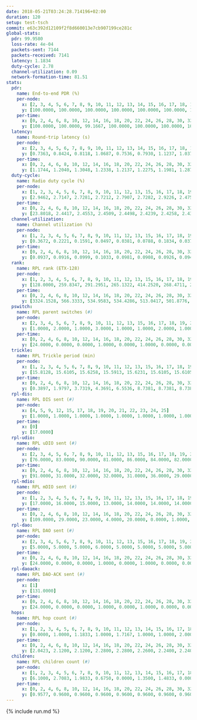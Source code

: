 ```yaml
---
date: 2018-05-21T03:24:28.714196+02:00
duration: 120
setup: test-tsch
commit: e63c392d12109f2f8d660013e7cb907199ce281c
global-stats:
  pdr: 99.9580
  loss-rate: 4e-04
  packets-sent: 7144
  packets-received: 7141
  latency: 1.1834
  duty-cycle: 2.78
  channel-utilization: 0.09
  network-formation-time: 81.51
stats:
  pdr:
    name: End-to-end PDR (%)
    per-node:
      x: [2, 3, 4, 5, 6, 7, 8, 9, 10, 11, 12, 13, 14, 15, 16, 17, 18, 19, 20, 21, 22, 23, 24, 25]
      y: [100.0000, 100.0000, 100.0000, 100.0000, 100.0000, 100.0000, 100.0000, 100.0000, 100.0000, 100.0000, 100.0000, 100.0000, 100.0000, 100.0000, 100.0000, 99.6743, 100.0000, 100.0000, 100.0000, 100.0000, 99.6528, 99.6479, 100.0000, 100.0000]
    per-time:
      x: [0, 2, 4, 6, 8, 10, 12, 14, 16, 18, 20, 22, 24, 26, 28, 30, 32, 34, 36, 38, 40, 42, 44, 46, 48, 50, 52, 54, 56, 58, 60, 62, 64, 66, 68, 70, 72, 74, 76, 78, 80, 82, 84, 86, 88, 90, 92, 94, 96, 98, 100, 102, 104, 106, 108, 110, 112, 114, 116, 118, 120]
      y: [100.0000, 100.0000, 99.1667, 100.0000, 100.0000, 100.0000, 100.0000, 100.0000, 100.0000, 99.1736, 100.0000, 100.0000, 100.0000, 100.0000, 100.0000, 100.0000, 100.0000, 100.0000, 100.0000, 100.0000, 100.0000, 100.0000, 100.0000, 100.0000, 100.0000, 100.0000, 100.0000, 100.0000, 100.0000, 100.0000, 100.0000, 100.0000, 100.0000, 100.0000, 100.0000, 100.0000, 100.0000, 100.0000, 100.0000, 100.0000, 100.0000, 100.0000, 100.0000, 100.0000, 100.0000, 100.0000, 100.0000, 100.0000, 100.0000, 100.0000, 100.0000, 100.0000, 100.0000, 100.0000, 100.0000, 100.0000, 100.0000, 100.0000, 99.1667, 100.0000, null]
  latency:
    name: Round-trip latency (s)
    per-node:
      x: [2, 3, 4, 5, 6, 7, 8, 9, 10, 11, 12, 13, 14, 15, 16, 17, 18, 19, 20, 21, 22, 23, 24, 25]
      y: [0.7363, 0.8424, 0.8118, 1.0687, 0.7536, 0.7930, 1.1237, 1.0376, 0.8824, 1.0987, 1.0008, 1.0109, 1.0382, 1.1821, 1.1684, 1.0860, 1.4748, 1.3736, 1.3808, 1.6028, 1.5364, 1.7769, 1.7602, 1.8486]
    per-time:
      x: [0, 2, 4, 6, 8, 10, 12, 14, 16, 18, 20, 22, 24, 26, 28, 30, 32, 34, 36, 38, 40, 42, 44, 46, 48, 50, 52, 54, 56, 58, 60, 62, 64, 66, 68, 70, 72, 74, 76, 78, 80, 82, 84, 86, 88, 90, 92, 94, 96, 98, 100, 102, 104, 106, 108, 110, 112, 114, 116, 118, 120]
      y: [1.1744, 1.2040, 1.3048, 1.2338, 1.2137, 1.2275, 1.1981, 1.2875, 1.2802, 1.2634, 1.2375, 1.2377, 1.1436, 1.1676, 1.1820, 1.2221, 1.1670, 1.1639, 1.2138, 1.1743, 1.1764, 1.2153, 1.2442, 1.1760, 1.1607, 1.2168, 1.1775, 1.1169, 1.1594, 1.1443, 1.1670, 1.1415, 1.1624, 1.1430, 1.2024, 1.1778, 1.2418, 1.1961, 1.1455, 1.0326, 1.1643, 1.1255, 1.1989, 1.0846, 1.1293, 1.1529, 1.1493, 1.1778, 1.1661, 1.2703, 1.1584, 1.1799, 1.2615, 1.1601, 1.1948, 1.1756, 1.1586, 1.1184, 1.1073, 1.1702, null]
  duty-cycle:
    name: Radio duty cycle (%)
    per-node:
      x: [1, 2, 3, 4, 5, 6, 7, 8, 9, 10, 11, 12, 13, 15, 16, 17, 18, 19, 20, 21, 22, 23, 24, 25]
      y: [2.9462, 2.7147, 2.7281, 2.7212, 2.7907, 2.7282, 2.9226, 2.4752, 2.5035, 2.5957, 2.4676, 2.8426, 2.7165, 2.7393, 2.8468, 2.9790, 2.8565, 2.7958, 2.8977, 2.7857, 2.8497, 2.9269, 2.9521, 2.8229]
    per-time:
      x: [0, 2, 4, 6, 8, 10, 12, 14, 16, 18, 20, 22, 24, 26, 28, 30, 32, 34, 36, 38, 40, 42, 44, 46, 48, 50, 52, 54, 56, 58, 60, 62, 64, 66, 68, 70, 72, 74, 76, 78, 80, 82, 84, 86, 88, 90, 92, 94, 96, 98, 100, 102, 104, 106, 108, 110, 112, 114, 116, 118]
      y: [23.8018, 2.4417, 2.4553, 2.4509, 2.4498, 2.4239, 2.4258, 2.4334, 2.4441, 2.4349, 2.4187, 2.4207, 2.4338, 2.4226, 2.4244, 2.4272, 2.4275, 2.4147, 2.4013, 2.4218, 2.4149, 2.4075, 2.4266, 2.4139, 2.4147, 2.4165, 2.4233, 2.4171, 2.4175, 2.4122, 2.4143, 2.4208, 2.4004, 2.4077, 2.4216, 2.4133, 2.4123, 2.4118, 2.4123, 2.3958, 2.3827, 2.4117, 2.4136, 2.4270, 2.3942, 2.4096, 2.4146, 2.4126, 2.4303, 2.4299, 2.4211, 2.4233, 2.4164, 2.4258, 2.4105, 2.4098, 2.4048, 2.4115, 2.4018, 2.4129]
  channel-utilization:
    name: Channel utilization (%)
    per-node:
      x: [1, 2, 3, 4, 5, 6, 7, 8, 9, 10, 11, 12, 13, 15, 16, 17, 18, 19, 20, 21, 22, 23, 24, 25]
      y: [0.3672, 0.2221, 0.1591, 0.0497, 0.0381, 0.0788, 0.1834, 0.0376, 0.0333, 0.1111, 0.0334, 0.0353, 0.0880, 0.0817, 0.1549, 0.0833, 0.0511, 0.0389, 0.0700, 0.0396, 0.0776, 0.0317, 0.0321, 0.0334]
    per-time:
      x: [0, 2, 4, 6, 8, 10, 12, 14, 16, 18, 20, 22, 24, 26, 28, 30, 32, 34, 36, 38, 40, 42, 44, 46, 48, 50, 52, 54, 56, 58, 60, 62, 64, 66, 68, 70, 72, 74, 76, 78, 80, 82, 84, 86, 88, 90, 92, 94, 96, 98, 100, 102, 104, 106, 108, 110, 112, 114, 116, 118]
      y: [0.0937, 0.0916, 0.0999, 0.1033, 0.0981, 0.0908, 0.0926, 0.0942, 0.1005, 0.0985, 0.0961, 0.0859, 0.0968, 0.0893, 0.0891, 0.0919, 0.0885, 0.0879, 0.0858, 0.0874, 0.0909, 0.0845, 0.0912, 0.0869, 0.0853, 0.0886, 0.0952, 0.0847, 0.0888, 0.0835, 0.0877, 0.0893, 0.0814, 0.0795, 0.0903, 0.0872, 0.0890, 0.0872, 0.0882, 0.0784, 0.0734, 0.0847, 0.0865, 0.0915, 0.0793, 0.0862, 0.0874, 0.0860, 0.0933, 0.0923, 0.0898, 0.0886, 0.0861, 0.0934, 0.0858, 0.0890, 0.0824, 0.0865, 0.0826, 0.0836]
  rank:
    name: RPL rank (ETX-128)
    per-node:
      x: [1, 2, 3, 4, 5, 6, 7, 8, 9, 10, 11, 12, 13, 15, 16, 17, 18, 19, 20, 21, 22, 23, 24, 25]
      y: [128.0000, 259.8347, 291.2951, 265.1322, 414.2520, 268.4711, 284.7603, 454.7213, 477.3223, 336.0992, 425.6311, 425.9520, 428.8689, 448.7581, 452.9440, 471.6942, 590.1935, 584.0161, 626.6210, 622.3333, 593.3689, 1253.2258, 1255.7154, 1284.4880]
    per-time:
      x: [0, 2, 4, 6, 8, 10, 12, 14, 16, 18, 20, 22, 24, 26, 28, 30, 32, 34, 36, 38, 40, 42, 44, 46, 48, 50, 52, 54, 56, 58, 60, 62, 64, 66, 68, 70, 72, 74, 76, 78, 80, 82, 84, 86, 88, 90, 92, 94, 96, 98, 100, 102, 104, 106, 108, 110, 112, 114, 116, 118, 120]
      y: [3324.1528, 566.3333, 534.9583, 534.4286, 513.0417, 501.8776, 496.4375, 497.2083, 501.2917, 505.3469, 497.1633, 488.8571, 489.1569, 476.3673, 480.2083, 477.1250, 470.9800, 456.3333, 454.6458, 458.0612, 452.5102, 454.4583, 450.9375, 455.6875, 453.6667, 452.6458, 454.7551, 452.8163, 443.9592, 441.8163, 441.8958, 443.8776, 438.3542, 437.0208, 434.7917, 433.4490, 442.3469, 434.0208, 435.2292, 430.8125, 428.2500, 429.7292, 427.3958, 454.4510, 440.4583, 442.2083, 451.4286, 432.3542, 439.7059, 436.2083, 444.1875, 446.4490, 444.6250, 445.7400, 436.7551, 439.9583, 442.5490, 430.6042, 433.8571, 436.8367, 523.0000]
  pswitch:
    name: RPL parent switches (#)
    per-node:
      x: [2, 3, 4, 5, 6, 7, 8, 9, 10, 11, 12, 13, 15, 16, 17, 18, 19, 20, 21, 22, 23, 24, 25]
      y: [1.0000, 2.0000, 1.0000, 3.0000, 1.0000, 1.0000, 2.0000, 1.0000, 1.0000, 2.0000, 5.0000, 2.0000, 4.0000, 5.0000, 1.0000, 4.0000, 4.0000, 4.0000, 3.0000, 2.0000, 4.0000, 3.0000, 5.0000]
    per-time:
      x: [0, 2, 4, 6, 8, 10, 12, 14, 16, 18, 20, 22, 24, 26, 28, 30, 32, 34, 36, 38, 40, 42, 44, 46, 48, 50, 52, 54, 56, 58, 60, 62, 64, 66, 68, 70, 72, 74, 76, 78, 80, 82, 84, 86, 88, 90, 92, 94, 96, 98, 100, 102, 104, 106, 108, 110, 112, 114, 116, 118, 120]
      y: [24.0000, 0.0000, 0.0000, 1.0000, 0.0000, 1.0000, 0.0000, 0.0000, 0.0000, 1.0000, 1.0000, 1.0000, 3.0000, 1.0000, 0.0000, 0.0000, 2.0000, 0.0000, 0.0000, 1.0000, 1.0000, 0.0000, 0.0000, 0.0000, 0.0000, 0.0000, 1.0000, 1.0000, 1.0000, 1.0000, 0.0000, 1.0000, 0.0000, 0.0000, 0.0000, 1.0000, 1.0000, 0.0000, 0.0000, 0.0000, 0.0000, 0.0000, 0.0000, 3.0000, 0.0000, 0.0000, 1.0000, 0.0000, 3.0000, 0.0000, 0.0000, 1.0000, 0.0000, 2.0000, 1.0000, 0.0000, 3.0000, 0.0000, 1.0000, 1.0000, 1.0000]
  trickle:
    name: RPL Trickle period (min)
    per-node:
      x: [1, 2, 3, 4, 5, 6, 7, 8, 9, 10, 11, 12, 13, 15, 16, 17, 18, 19, 20, 21, 22, 23, 24, 25]
      y: [15.8128, 15.6105, 15.6258, 15.5913, 15.6231, 15.6105, 15.6105, 15.6258, 15.6105, 15.6105, 15.6258, 15.6516, 15.6258, 15.5323, 15.4436, 15.5817, 15.6232, 15.6237, 15.6237, 15.6081, 15.5928, 15.6232, 15.6081, 15.6380]
    per-time:
      x: [0, 2, 4, 6, 8, 10, 12, 14, 16, 18, 20, 22, 24, 26, 28, 30, 32, 34, 36, 38, 40, 42, 44, 46, 48, 50, 52, 54, 56, 58, 60, 62, 64, 66, 68, 70, 72, 74, 76, 78, 80, 82, 84, 86, 88, 90, 92, 94, 96, 98, 100, 102, 104, 106, 108, 110, 112, 114, 116, 118, 120]
      y: [0.3897, 1.9797, 3.7319, 4.3691, 6.5536, 8.7381, 8.7381, 8.7381, 8.9202, 17.4763, 17.4763, 17.4763, 17.4763, 17.4763, 17.4763, 17.4763, 17.4763, 17.4763, 17.4763, 17.4763, 17.4763, 17.4763, 17.4763, 17.4763, 17.4763, 17.4763, 17.4763, 17.4763, 17.4763, 17.4763, 17.4763, 17.4763, 17.4763, 17.4763, 17.4763, 17.4763, 17.4763, 17.4763, 17.4763, 17.4763, 17.4763, 17.4763, 17.4763, 17.4763, 17.4763, 17.4763, 17.4763, 17.4763, 17.4763, 17.4763, 17.4763, 17.4763, 17.4763, 17.4763, 17.4763, 17.4763, 17.4763, 17.4763, 17.4763, 17.4763, 17.4763]
  rpl-dis:
    name: RPL DIS sent (#)
    per-node:
      x: [4, 5, 9, 12, 15, 17, 18, 19, 20, 21, 22, 23, 24, 25]
      y: [1.0000, 1.0000, 1.0000, 1.0000, 1.0000, 1.0000, 1.0000, 1.0000, 1.0000, 1.0000, 1.0000, 2.0000, 2.0000, 2.0000]
    per-time:
      x: [0]
      y: [17.0000]
  rpl-udio:
    name: RPL uDIO sent (#)
    per-node:
      x: [2, 3, 4, 5, 6, 7, 8, 9, 10, 11, 12, 13, 15, 16, 17, 18, 19, 20, 21, 22, 23, 24, 25]
      y: [76.0000, 83.0000, 90.0000, 81.0000, 86.0000, 84.0000, 82.0000, 84.0000, 78.0000, 85.0000, 83.0000, 85.0000, 75.0000, 71.0000, 83.0000, 82.0000, 85.0000, 87.0000, 83.0000, 87.0000, 87.0000, 88.0000, 86.0000]
    per-time:
      x: [0, 2, 4, 6, 8, 10, 12, 14, 16, 18, 20, 22, 24, 26, 28, 30, 32, 34, 36, 38, 40, 42, 44, 46, 48, 50, 52, 54, 56, 58, 60, 62, 64, 66, 68, 70, 72, 74, 76, 78, 80, 82, 84, 86, 88, 90, 92, 94, 96, 98, 100, 102, 104, 106, 108, 110, 112, 114, 116, 118, 120]
      y: [91.0000, 31.0000, 32.0000, 32.0000, 31.0000, 36.0000, 29.0000, 37.0000, 31.0000, 30.0000, 31.0000, 31.0000, 32.0000, 32.0000, 25.0000, 30.0000, 34.0000, 31.0000, 32.0000, 33.0000, 28.0000, 28.0000, 30.0000, 31.0000, 37.0000, 31.0000, 29.0000, 33.0000, 26.0000, 29.0000, 33.0000, 32.0000, 32.0000, 27.0000, 30.0000, 30.0000, 26.0000, 30.0000, 30.0000, 33.0000, 30.0000, 31.0000, 28.0000, 34.0000, 31.0000, 31.0000, 28.0000, 31.0000, 29.0000, 30.0000, 31.0000, 33.0000, 33.0000, 27.0000, 31.0000, 32.0000, 31.0000, 30.0000, 31.0000, 27.0000, 6.0000]
  rpl-mdio:
    name: RPL mDIO sent (#)
    per-node:
      x: [1, 2, 3, 4, 5, 6, 7, 8, 9, 10, 11, 12, 13, 15, 16, 17, 18, 19, 20, 21, 22, 23, 24, 25]
      y: [17.0000, 16.0000, 15.0000, 13.0000, 14.0000, 14.0000, 14.0000, 15.0000, 14.0000, 16.0000, 13.0000, 14.0000, 13.0000, 13.0000, 13.0000, 14.0000, 14.0000, 16.0000, 16.0000, 15.0000, 16.0000, 13.0000, 14.0000, 14.0000]
    per-time:
      x: [0, 2, 4, 6, 8, 10, 12, 14, 16, 18, 20, 22, 24, 26, 28, 30, 32, 34, 36, 38, 40, 42, 44, 46, 48, 50, 52, 54, 56, 58, 60, 62, 64, 66, 68, 70, 72, 74, 76, 78, 80, 82, 84, 86, 88, 90, 92, 94, 96, 98, 100, 102, 104, 106, 108, 110, 112, 114, 116, 118]
      y: [109.0000, 29.0000, 23.0000, 4.0000, 20.0000, 0.0000, 1.0000, 14.0000, 8.0000, 1.0000, 0.0000, 0.0000, 0.0000, 4.0000, 6.0000, 4.0000, 6.0000, 4.0000, 0.0000, 0.0000, 0.0000, 0.0000, 4.0000, 7.0000, 7.0000, 6.0000, 0.0000, 0.0000, 0.0000, 0.0000, 0.0000, 5.0000, 8.0000, 6.0000, 5.0000, 0.0000, 0.0000, 0.0000, 0.0000, 2.0000, 4.0000, 8.0000, 6.0000, 4.0000, 0.0000, 0.0000, 0.0000, 0.0000, 6.0000, 4.0000, 5.0000, 5.0000, 4.0000, 0.0000, 0.0000, 0.0000, 0.0000, 9.0000, 3.0000, 5.0000]
  rpl-dao:
    name: RPL DAO sent (#)
    per-node:
      x: [2, 3, 4, 5, 6, 7, 8, 9, 10, 11, 12, 13, 15, 16, 17, 18, 19, 20, 21, 22, 23, 24, 25]
      y: [5.0000, 5.0000, 5.0000, 6.0000, 5.0000, 5.0000, 5.0000, 5.0000, 5.0000, 5.0000, 7.0000, 5.0000, 6.0000, 7.0000, 5.0000, 6.0000, 5.0000, 6.0000, 5.0000, 5.0000, 6.0000, 6.0000, 7.0000]
    per-time:
      x: [0, 2, 4, 6, 8, 10, 12, 14, 16, 18, 20, 22, 24, 26, 28, 30, 32, 34, 36, 38, 40, 42, 44, 46, 48, 50, 52, 54, 56, 58, 60, 62, 64, 66, 68, 70, 72, 74, 76, 78, 80, 82, 84, 86, 88, 90, 92, 94, 96, 98, 100, 102, 104, 106, 108, 110, 112, 114, 116, 118]
      y: [24.0000, 0.0000, 0.0000, 1.0000, 0.0000, 1.0000, 0.0000, 0.0000, 0.0000, 1.0000, 1.0000, 1.0000, 3.0000, 1.0000, 15.0000, 0.0000, 2.0000, 0.0000, 0.0000, 1.0000, 2.0000, 0.0000, 0.0000, 1.0000, 0.0000, 2.0000, 2.0000, 3.0000, 8.0000, 4.0000, 1.0000, 2.0000, 0.0000, 0.0000, 2.0000, 1.0000, 1.0000, 0.0000, 1.0000, 1.0000, 1.0000, 2.0000, 4.0000, 9.0000, 0.0000, 2.0000, 1.0000, 0.0000, 4.0000, 1.0000, 0.0000, 1.0000, 1.0000, 3.0000, 1.0000, 1.0000, 5.0000, 6.0000, 2.0000, 1.0000]
  rpl-daoack:
    name: RPL DAO-ACK sent (#)
    per-node:
      x: [1]
      y: [131.0000]
    per-time:
      x: [0, 2, 4, 6, 8, 10, 12, 14, 16, 18, 20, 22, 24, 26, 28, 30, 32, 34, 36, 38, 40, 42, 44, 46, 48, 50, 52, 54, 56, 58, 60, 62, 64, 66, 68, 70, 72, 74, 76, 78, 80, 82, 84, 86, 88, 90, 92, 94, 96, 98, 100, 102, 104, 106, 108, 110, 112, 114, 116, 118]
      y: [24.0000, 0.0000, 0.0000, 1.0000, 0.0000, 1.0000, 0.0000, 0.0000, 0.0000, 1.0000, 1.0000, 1.0000, 3.0000, 1.0000, 16.0000, 0.0000, 2.0000, 0.0000, 0.0000, 1.0000, 2.0000, 0.0000, 0.0000, 1.0000, 0.0000, 2.0000, 2.0000, 3.0000, 9.0000, 4.0000, 1.0000, 2.0000, 0.0000, 0.0000, 2.0000, 1.0000, 1.0000, 0.0000, 1.0000, 1.0000, 1.0000, 2.0000, 5.0000, 9.0000, 0.0000, 2.0000, 1.0000, 0.0000, 4.0000, 1.0000, 0.0000, 1.0000, 1.0000, 3.0000, 1.0000, 1.0000, 5.0000, 7.0000, 2.0000, 1.0000]
  hops:
    name: RPL hop count (#)
    per-node:
      x: [1, 2, 3, 4, 5, 6, 7, 8, 9, 10, 11, 12, 13, 14, 15, 16, 17, 18, 19, 20, 21, 22, 23, 24, 25]
      y: [0.0000, 1.0000, 1.1833, 1.0000, 1.7167, 1.0000, 1.0000, 2.0000, 2.0000, 1.0000, 2.0000, 2.0000, 2.0000, 2.0000, 2.1250, 2.1000, 2.0000, 2.4790, 3.0000, 3.0000, 3.1250, 3.1000, 4.0420, 3.9412, 4.0000]
    per-time:
      x: [0, 2, 4, 6, 8, 10, 12, 14, 16, 18, 20, 22, 24, 26, 28, 30, 32, 34, 36, 38, 40, 42, 44, 46, 48, 50, 52, 54, 56, 58, 60, 62, 64, 66, 68, 70, 72, 74, 76, 78, 80, 82, 84, 86, 88, 90, 92, 94, 96, 98, 100, 102, 104, 106, 108, 110, 112, 114, 116, 118]
      y: [2.0423, 2.1200, 2.1200, 2.2800, 2.2800, 2.2600, 2.2400, 2.2400, 2.2400, 2.1600, 2.1000, 2.0400, 2.0400, 2.0400, 2.0400, 2.0400, 2.0600, 2.0800, 2.0800, 2.0800, 2.0800, 2.0800, 2.0800, 2.0800, 2.0800, 2.0800, 2.0800, 2.1000, 2.1200, 2.1200, 2.1200, 2.1200, 2.1200, 2.1200, 2.1200, 2.1200, 2.1200, 2.1200, 2.1200, 2.1200, 2.1200, 2.1200, 2.1200, 2.1200, 2.1200, 2.1200, 2.1200, 2.1200, 2.1200, 2.1200, 2.1200, 2.1200, 2.1200, 2.1200, 2.1200, 2.1200, 2.0000, 2.0000, 2.0000, 2.0000]
  children:
    name: RPL children count (#)
    per-node:
      x: [1, 2, 3, 4, 5, 6, 7, 8, 9, 10, 11, 12, 13, 14, 15, 16, 17, 18, 19, 20, 21, 22, 23, 24, 25]
      y: [6.1000, 2.7083, 1.9833, 0.6750, 0.0000, 1.3500, 1.4833, 0.0000, 0.0000, 2.2167, 0.0000, 0.0000, 0.6917, 0.0000, 1.0667, 2.0083, 0.7083, 0.3109, 0.1000, 0.9583, 0.2000, 1.4083, 0.0000, 0.0000, 0.0000]
    per-time:
      x: [0, 2, 4, 6, 8, 10, 12, 14, 16, 18, 20, 22, 24, 26, 28, 30, 32, 34, 36, 38, 40, 42, 44, 46, 48, 50, 52, 54, 56, 58, 60, 62, 64, 66, 68, 70, 72, 74, 76, 78, 80, 82, 84, 86, 88, 90, 92, 94, 96, 98, 100, 102, 104, 106, 108, 110, 112, 114, 116, 118]
      y: [0.9577, 0.9600, 0.9600, 0.9600, 0.9600, 0.9600, 0.9600, 0.9600, 0.9600, 0.9600, 0.9600, 0.9600, 0.9600, 0.9600, 0.9600, 0.9600, 0.9600, 0.9600, 0.9600, 0.9600, 0.9600, 0.9600, 0.9600, 0.9600, 0.9600, 0.9600, 0.9600, 0.9600, 0.9600, 0.9600, 0.9600, 0.9600, 0.9600, 0.9600, 0.9600, 0.9600, 0.9600, 0.9600, 0.9600, 0.9600, 0.9600, 0.9600, 0.9600, 0.9600, 0.9600, 0.9600, 0.9600, 0.9600, 0.9600, 0.9600, 0.9600, 0.9600, 0.9600, 0.9600, 0.9600, 0.9600, 0.9600, 0.9600, 0.9600, 0.9600]
---
```


{% include run.md %}
